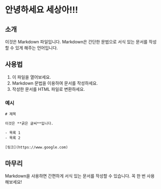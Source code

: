 # 안녕하세요 세상아!!!

## 소개

이것은 Markdown 파일입니다. Markdown은 간단한 문법으로 서식 있는 문서를 작성할 수 있게 해주는 언어입니다.

## 사용법

1. 이 파일을 열어보세요.
2. Markdown 문법을 이용하여 문서를 작성하세요.
3. 작성한 문서를 HTML 파일로 변환하세요.

### 예시

```
# 제목

이것은 **굵은 글씨**입니다.

- 목록 1
- 목록 2

[링크](https://www.google.com)
```

## 마무리

Markdown을 사용하면 간편하게 서식 있는 문서를 작성할 수 있습니다. 꼭 한 번 사용해보세요!
